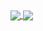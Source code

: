 <a href="https://github.com/anuraghazra/convoychat">
  <img align="center" src="https://github-readme-stats.vercel.app/api?username=tjcages&count_private=true&show_icons=true&theme=dark" />
</a>
<a href="https://github.com/anuraghazra/github-readme-stats">
  <img align="center" src="https://github-readme-stats.vercel.app/api/top-langs/username=tjcages&layout=compact&count_private=true&show_icons=true&theme=dark" />
</a>
